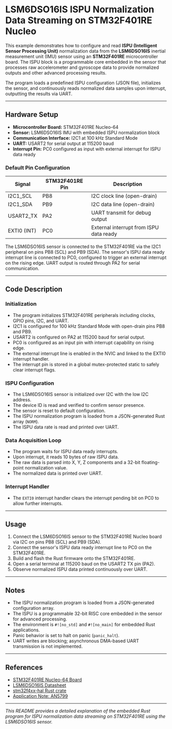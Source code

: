 # LSM6DSO16IS ISPU Normalization Data Streaming on STM32F401RE Nucleo

This example demonstrates how to configure and read **ISPU (Intelligent Sensor Processing Unit)** normalization data from the **LSM6DSO16IS** inertial measurement unit (IMU) sensor using an **STM32F401RE** microcontroller board. The ISPU block is a programmable core embedded in the sensor that processes raw accelerometer and gyroscope data to provide normalized outputs and other advanced processing results.

The program loads a predefined ISPU configuration (JSON file), initializes the sensor, and continuously reads normalized data samples upon interrupt, outputting the results via UART.

---

## Hardware Setup

- **Microcontroller Board:** STM32F401RE Nucleo-64
- **Sensor:** LSM6DSO16IS IMU with embedded ISPU normalization block
- **Communication Interface:** I2C1 at 100 kHz Standard Mode
- **UART:** USART2 for serial output at 115200 baud
- **Interrupt Pin:** PC0 configured as input with external interrupt for ISPU data ready

### Default Pin Configuration

| Signal       | STM32F401RE Pin | Description                      |
|--------------|-----------------|---------------------------------|
| I2C1_SCL     | PB8             | I2C clock line (open-drain)     |
| I2C1_SDA     | PB9             | I2C data line (open-drain)      |
| USART2_TX    | PA2             | UART transmit for debug output  |
| EXTI0 (INT)  | PC0             | External interrupt from ISPU data ready |

The LSM6DSO16IS sensor is connected to the STM32F401RE via the I2C1 peripheral on pins PB8 (SCL) and PB9 (SDA). The sensor's ISPU data ready interrupt line is connected to PC0, configured to trigger an external interrupt on the rising edge. UART output is routed through PA2 for serial communication.

---

## Code Description

### Initialization

- The program initializes STM32F401RE peripherals including clocks, GPIO pins, I2C, and UART.
- I2C1 is configured for 100 kHz Standard Mode with open-drain pins PB8 and PB9.
- USART2 is configured on PA2 at 115200 baud for serial output.
- PC0 is configured as an input pin with interrupt capability on rising edge.
- The external interrupt line is enabled in the NVIC and linked to the EXTI0 interrupt handler.
- The interrupt pin is stored in a global mutex-protected static to safely clear interrupt flags.

### ISPU Configuration

- The LSM6DSO16IS sensor is initialized over I2C with the low I2C address.
- The device ID is read and verified to confirm sensor presence.
- The sensor is reset to default configuration.
- The ISPU normalization program is loaded from a JSON-generated Rust array (`NORM`).
- The ISPU data rate is read and printed over UART.

### Data Acquisition Loop

- The program waits for ISPU data ready interrupts.
- Upon interrupt, it reads 10 bytes of raw ISPU data.
- The raw data is parsed into X, Y, Z components and a 32-bit floating-point normalization value.
- The normalized data is printed over UART.

### Interrupt Handler

- The `EXTI0` interrupt handler clears the interrupt pending bit on PC0 to allow further interrupts.

---

## Usage

1. Connect the LSM6DSO16IS sensor to the STM32F401RE Nucleo board via I2C on pins PB8 (SCL) and PB9 (SDA).
2. Connect the sensor's ISPU data ready interrupt line to PC0 on the STM32F401RE.
3. Build and flash the Rust firmware onto the STM32F401RE.
4. Open a serial terminal at 115200 baud on the USART2 TX pin (PA2).
5. Observe normalized ISPU data printed continuously over UART.

---

## Notes

- The ISPU normalization program is loaded from a JSON-generated configuration array.
- The ISPU is a programmable 32-bit RISC core embedded in the sensor for advanced processing.
- The environment is `#![no_std]` and `#![no_main]` for embedded Rust applications.
- Panic behavior is set to halt on panic (`panic_halt`).
- UART writes are blocking; asynchronous DMA-based UART transmission is not implemented.

---

## References

- [STM32F401RE Nucleo-64 Board](https://www.st.com/en/evaluation-tools/nucleo-f401re.html)
- [LSM6DSO16IS Datasheet](https://www.st.com/resource/en/datasheet/lsm6dso16is.pdf)
- [stm32f4xx-hal Rust crate](https://docs.rs/stm32f4xx-hal)
- [Application Note: AN5799](https://www.st.com/resource/en/application_note/an5799-lsm6dso16is-alwayson-3axis-accelerometer-and-3axis-gyroscope-with-ispu--intelligent-sensor-processing-unit-stmicroelectronics.pdf)

---

*This README provides a detailed explanation of the embedded Rust program for ISPU normalization data streaming on STM32F401RE using the LSM6DSO16IS sensor.*
